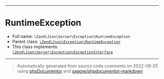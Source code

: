 ***

# RuntimeException

* Full name: `\Zend\Json\Server\Exception\RuntimeException`
* Parent class: [`\Zend\Json\Exception\RuntimeException`](../../Exception/RuntimeException.md)
* This class implements:
  [`\Zend\Json\Server\Exception\ExceptionInterface`](./ExceptionInterface.md)

***
> Automatically generated from source code comments on 2022-06-25 using [phpDocumentor](http://www.phpdoc.org/) and [saggre/phpdocumentor-markdown](https://github.com/Saggre/phpDocumentor-markdown)
